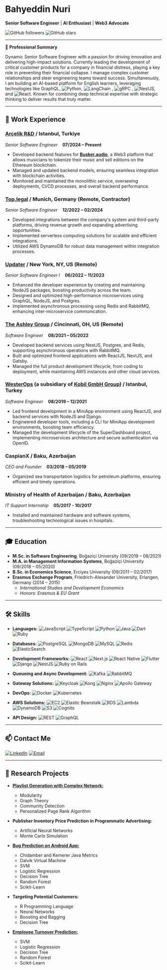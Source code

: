 # Bahyeddin Nuri

**Senior Software Engineer** | **AI Enthusiast** | **Web3 Advocate**

![GitHub followers](https://img.shields.io/github/followers/bakhyaddin?style=social)
![GitHub stars](https://img.shields.io/github/stars/bakhyaddin?style=social)

---

🌟 **Professional Summary**

Dynamic Senior Software Engineer with a passion for driving innovation and delivering high-impact solutions. Currently leading the development of critical customer products for a company in financial distress, playing a key role in preventing their financial collapse. I manage complex customer relationships and steer engineering teams toward success. Simultaneously, I am building an AI-based platform for English learners, leveraging technologies like GraphQL, ![Python](https://img.shields.io/badge/-Python-3776AB?style=flat&logo=Python&logoColor=white), ![LangChain](https://img.shields.io/badge/LangChain-brightgreen?style=flat&logo=appveyor)
, ![gRPC](https://img.shields.io/badge/gRPC-4285F4?style=flat&logo=google&logoColor=white)
, ![NestJS](https://img.shields.io/badge/-NestJS-E0234E?style=flat&logo=NestJS&logoColor=white), and ![React](https://img.shields.io/badge/-React-61DAFB?style=flat&logo=React&logoColor=white). Known for combining deep technical expertise with strategic thinking to deliver results that truly matter.

---

## 💼 **Work Experience**

### **[Arçelik R&D](https://www.arcelikglobal.com/en/technology/r-d/arcelik-garage/) / Istanbul, Turkiye**
*Senior Software Engineer* &nbsp;&nbsp;&nbsp;**07/2024 – Present**
- Developed backend features for **[Busker.audio](https://www.busker.audio/)**, a Web3 platform that allows musicians to tokenize their music and sell editions on the Ethereum blockchain.
- Managed and updated backend models, ensuring seamless integration with blockchain activities.
- Monitored and maintained the monolithic service, overseeing deployments, CI/CD processes, and overall backend performance.

### **[Top.legal](https://www.top.legal) / Munich, Germany (Remote, Contractor)**
*Senior Software Engineer* &nbsp;&nbsp;&nbsp;**12/2022 – 02/2024**
- Developed integrations between the company's system and third-party platforms, driving revenue growth and expanding advertising opportunities.
- Implemented serverless computing solutions for scalable and efficient integrations.
- Utilized AWS DynamoDB for robust data management within integration processes.

### **[Updater](https://updater.com) / New York, NY, US (Remote)**
*Senior Software Engineer I*  &nbsp;&nbsp;&nbsp;**06/2022 – 11/2023**
- Enhanced the developer experience by creating and maintaining NodeJS packages, boosting productivity across the team.
- Designed and optimized high-performance microservices using GraphQL, NodeJS, and Postgres.
- Implemented asynchronous processing using Redis and RabbitMQ, enhancing inter-microservice communication.

### **[The Ashley Group](https://theashley.group) / Cincinnati, OH, US (Remote)**
*Software Engineer*  &nbsp;&nbsp;&nbsp;**08/2021 – 05/2022**
- Developed backend services using NestJS, Postgres, and Redis, supporting asynchronous operations with RabbitMQ.
- Built and optimized frontend applications with ReactJS, NextJS, and Gatsby.
- Managed the full product development lifecycle, from coding to deployment, while maintaining AWS instances and other cloud services.

### **[WesterOps](https://westerops.com/) (a subsidiary of [Kobil GmbH Group](https://kobil.com)) / Istanbul, Turkey**
*Software Engineer*  &nbsp;&nbsp;&nbsp;**08/2019 – 12/2021**
- Led frontend development in a MiniApp environment using ReactJS, and backend services with NodeJS and Django.
- Engineered developer tools, including a CLI for MiniApp development environments, boosting team efficiency.
- Managed the development lifecycle of the SuperDashboard project, implementing microservices architecture and secure authentication via OpenID.

### **CaspianX / Baku, Azerbaijan**
*CEO and Founder*  &nbsp;&nbsp;&nbsp;**03/2018 – 05/2019**
- Organized sea transportation logistics for petroleum platforms, ensuring efficient and timely operations.

### **Ministry of Health of Azerbaijan / Baku, Azerbaijan**
*IT Support Internship*  &nbsp;&nbsp;&nbsp;**05/2017 - 10/2017**
- Installed and maintained hardware and software systems, troubleshooting technological issues in hospitals.

---

## 🎓 **Education**

- **M.Sc. in Software Engineering**, Boğaziçi University (09/2019 – 08/2021)
- **M.A. in Management Information Systems**, Boğaziçi University (09/2018 – 05/2020)
- **B.Sc. in Economics Science**, Erciyes University (09/2011 – 02/2017)
- **Erasmus Exchange Program**, Friedrich-Alexander University, Erlangen, Germany (2014 – 2015)
  - *International Studies and Development Economics*
  - *Honors: Erasmus & EU Grant*

---

## 🛠 **Skills**

- **Languages:**
  ![JavaScript](https://img.shields.io/badge/-JavaScript-F7DF1E?style=flat&logo=JavaScript&logoColor=black)
  ![TypeScript](https://img.shields.io/badge/-TypeScript-007ACC?style=flat&logo=TypeScript&logoColor=white)
  ![Python](https://img.shields.io/badge/-Python-3776AB?style=flat&logo=Python&logoColor=white)
  ![Java](https://img.shields.io/badge/-Java-007396?style=flat&logo=Java&logoColor=white)
  ![Dart](https://img.shields.io/badge/-Dart-0175C2?style=flat&logo=Dart&logoColor=white)
  ![Ruby](https://img.shields.io/badge/-Ruby-CC342D?style=flat&logo=Ruby&logoColor=white)

- **Databases:**
  ![PostgreSQL](https://img.shields.io/badge/-PostgreSQL-336791?style=flat&logo=PostgreSQL&logoColor=white)
  ![MongoDB](https://img.shields.io/badge/-MongoDB-47A248?style=flat&logo=MongoDB&logoColor=white)
  ![MySQL](https://img.shields.io/badge/-MySQL-4479A1?style=flat&logo=MySQL&logoColor=white)
  ![Redis](https://img.shields.io/badge/-Redis-DC382D?style=flat&logo=Redis&logoColor=white)
  ![ElasticSearch](https://img.shields.io/badge/-Elastic_Search-005571?style=flat&logo=elasticsearch)

- **Development Frameworks:**
  ![React](https://img.shields.io/badge/-React-61DAFB?style=flat&logo=React&logoColor=white)
  ![Next.js](https://img.shields.io/badge/-Next.js-000000?style=flat&logo=Next.js&logoColor=white)
  ![React Native](https://img.shields.io/badge/-React%20Native-61DAFB?style=flat&logo=React&logoColor=white)
  ![Flutter](https://img.shields.io/badge/-Flutter-02569B?style=flat&logo=Flutter&logoColor=white)
  ![Django](https://img.shields.io/badge/-Django-092E20?style=flat&logo=Django&logoColor=white)
  ![NestJS](https://img.shields.io/badge/-NestJS-E0234E?style=flat&logo=NestJS&logoColor=white)
  ![Ruby on Rails](https://img.shields.io/badge/-Ruby%20on%20Rails-CC0000?style=flat&logo=Ruby%20on%20Rails&logoColor=white)

- **Queueing and Async Development:**
  ![Kafka](https://img.shields.io/badge/-Kafka-231F20?style=flat&logo=Apache%20Kafka&logoColor=white)
  ![RabbitMQ](https://img.shields.io/badge/-RabbitMQ-FF6600?style=flat&logo=RabbitMQ&logoColor=white)

- **Gateway Solutions:**
  ![Keycloak](https://img.shields.io/badge/-Keycloak-0078A8?style=flat&logo=Keycloak&logoColor=white)
  ![Kong](https://img.shields.io/badge/-Kong-2E9AFE?style=flat&logo=Kong&logoColor=white)
  ![Nginx](https://img.shields.io/badge/-Nginx-009639?style=flat&logo=nginx&logoColor=white)
  ![Apollo Gateway](https://img.shields.io/badge/-Apollo%20Gateway-311C87?style=flat&logo=Apollo%20GraphQL&logoColor=white)

- **DevOps:**
  ![Docker](https://img.shields.io/badge/-Docker-2496ED?style=flat&logo=Docker&logoColor=white)
  ![Kubernetes](https://img.shields.io/badge/-Kubernetes-326CE5?style=flat&logo=Kubernetes&logoColor=white)

- **AWS Solutions:**
  ![EC2](https://img.shields.io/badge/-EC2-FF9900?style=flat&logo=Amazon%20EC2&logoColor=white)
  ![Elastic Beanstalk](https://img.shields.io/badge/-Elastic%20Beanstalk-FF9900?style=flat&logo=Amazon%20Elastic%20Beanstalk&logoColor=white)
  ![RDS](https://img.shields.io/badge/-RDS-527FFF?style=flat&logo=Amazon%20RDS&logoColor=white)
  ![Lambda](https://img.shields.io/badge/-Lambda-FF9900?style=flat&logo=AWS%20Lambda&logoColor=white)
  ![DynamoDB](https://img.shields.io/badge/-DynamoDB-4053D6?style=flat&logo=Amazon%20DynamoDB&logoColor=white)
  ![S3](https://img.shields.io/badge/-S3-569A31?style=flat&logo=Amazon%20S3&logoColor=white)
  ![Cognito](https://img.shields.io/badge/-Cognito-872DFA?style=flat&logo=Amazon%20Cognito&logoColor=white)

- **API Design:**
  ![REST](https://img.shields.io/badge/-REST-4CAF50?style=flat&logo=rest&logoColor=white)
  ![GraphQL](https://img.shields.io/badge/-GraphQL-E10098?style=flat&logo=GraphQL&logoColor=white)

---

## 📫 **Contact Me**
[![LinkedIn](https://img.shields.io/badge/-LinkedIn-0A66C2?style=flat&logo=LinkedIn&logoColor=white)](https://linkedin.com/in/bahyaddin-nuri-1b3983142)
[![Email](https://img.shields.io/badge/-Email-D14836?style=flat&logo=Gmail&logoColor=white)](mailto:bahyeddin@gmail.com)

---

## 🎯 **Research Projects**

- [**Playlist Generation with Complex Network:**](https://github.com/bakhyaddin/playlist-generator)
  - Modularity
  - Graph Theory
  - Community Detection
  - Personalized Page Rank Algorithm

- **Publisher Inventory Price Prediction in Programmatic Advertising:**
  - Artificial Neural Networks
  - Monte Carlo Simulation

- [**Bug Prediction on Android App:**](https://github.com/bakhyaddin/android-app-bug-prediction)
  - Chidamber and Kemerer Java Metrics
  - Dalvik Virtual Machine
  - SVM
  - Logistic Regression
  - Decision Tree
  - Random Forest
  - Scikit-Learn

- **Targeting Potential Customers:**
  - R Programming Language
  - Neural Networks
  - Boosting and Bagging
  - Decision Tree

- [**Employee Turnover Prediction:**](https://github.com/bakhyaddin/employee-turnover-prediction)
  - SVM
  - Logistic Regression
  - Decision Tree
  - Random Forest
  - Scikit-Learn

